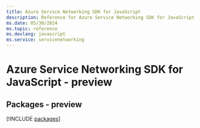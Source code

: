 ```yaml
---
title: Azure Service Networking SDK for JavaScript
description: Reference for Azure Service Networking SDK for JavaScript
ms.date: 05/30/2024
ms.topic: reference
ms.devlang: javascript
ms.service: servicenetworking
---
```

# Azure Service Networking SDK for JavaScript - preview
## Packages - preview
[!INCLUDE [packages](service-networking-index.md)]